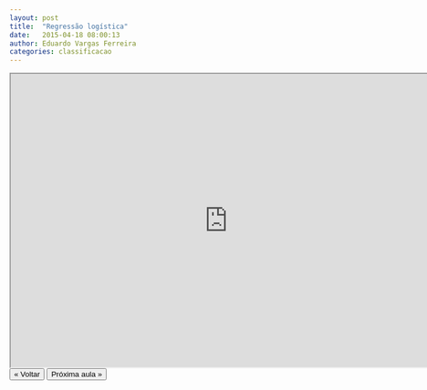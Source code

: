 ```yaml
---
layout: post
title:  "Regressão logística"
date:   2015-04-18 08:00:13
author: Eduardo Vargas Ferreira
categories: classificacao 
---
```


<center>
<iframe width="760" height="515" src="https://www.youtube.com/embed/fsJIHyEItrQ?autoplay=0"> </iframe>
</center>

<FORM>
<INPUT Type="BUTTON" align="left" Value="&laquo; Voltar" Onclick="window.location.href='{{ site.baseurl }}/1parte/'">
<INPUT Type="BUTTON" align="left" Value="Próxima aula &raquo;" Onclick="window.location.href='{{ site.baseurl }}/classificacao/2015/04/18/aula14.html'">
</FORM>
